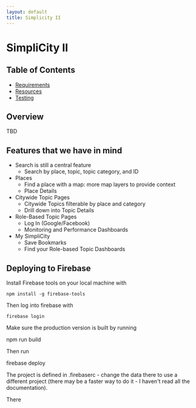 ```yaml
---
layout: default
title: Simplicity II
---
```

# SimpliCity II

## Table of Contents

- [Requirements](./requirements/principles)
- [Resources](./development-resources/readme)
- [Testing](./testing/readme)

## Overview

TBD

## Features that we have in mind


* Search is still a central feature
  * Search by place, topic, topic category, and ID
* Places
  * Find a place with a map: more map layers to provide context
  * Place Details
* Citywide Topic Pages
  * Citywide Topics filterable by place and category 
  * Drill down into Topic Details
* Role-Based Topic Pages
  * Log In (Google/Facebook)
  * Monitoring and Performance Dashboards
* My SimpliCity
  * Save Bookmarks
  * Find your Role-based Topic Dashboards

## Deploying to Firebase

Install Firebase tools on your local machine with

    npm install -g firebase-tools

Then log into firebase with

    firebase login

Make sure the production version is built by running

  npm run build

Then run

  firebase deploy

The project is defined in .firebaserc - change the data there to use a different project (there may be a faster way to do it - I haven't read all the documentation).

There
